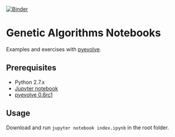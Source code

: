 [![Binder](https://mybinder.org/badge.svg)](https://mybinder.org/v2/gh/ecervera/ga-nb/master?filepath=index.ipynb)
# Genetic Algorithms Notebooks

Examples and exercises with [pyevolve](http://pyevolve.sourceforge.net/0_6rc1/).

## Prerequisites

* Python 2.7.x
* [Jupyter notebook](http://jupyter.readthedocs.io/en/latest/install.html)
* [pyevolve 0.6rc1](http://pyevolve.sourceforge.net/0_6rc1/)

## Usage

Download and run `jupyter notebook index.ipynb` in the root folder.
